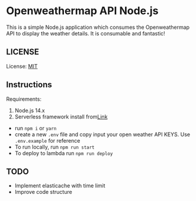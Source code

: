 # Openweathermap API Node.js
This is a simple Node.js application which consumes the Openweathermap API to display the weather details. It is consumable and fantastic!

## LICENSE

License: [MIT](licencse)

## Instructions
Requirements: 
1. Node.js 14.x
2. Serverless framework install from[Link](https://www.serverless.com/)
- run `npm i` or `yarn`
- create a new `.env` file and copy input your open weather API KEYS. Use `.env.example` for reference
- To run locally, run `npm run start`
- To deploy to lambda run `npm run deploy` 


## TODO
- Implement elasticache with time limit
- Improve code structure 


